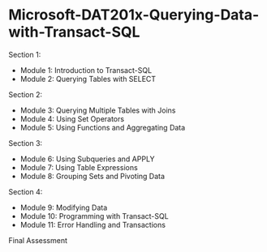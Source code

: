 # Microsoft-DAT201x-Querying-Data-with-Transact-SQL


Section 1:
- Module 1: Introduction to Transact-SQL
- Module 2: Querying Tables with SELECT

Section 2:
- Module 3: Querying Multiple Tables with Joins
- Module 4: Using Set Operators
- Module 5: Using Functions and Aggregating Data

Section 3:
- Module 6: Using Subqueries and APPLY
- Module 7: Using Table Expressions
- Module 8: Grouping Sets and Pivoting Data

Section 4:
- Module 9: Modifying Data
- Module 10: Programming with Transact-SQL
- Module 11: Error Handling and Transactions

Final Assessment
